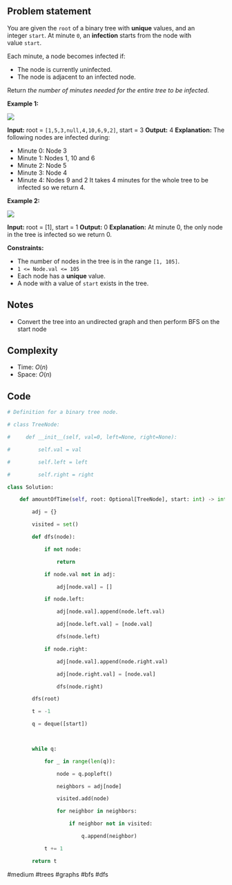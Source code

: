 ## Problem statement

You are given the `root` of a binary tree with **unique** values, and an integer `start`. At minute `0`, an **infection** starts from the node with value `start`.

Each minute, a node becomes infected if:

- The node is currently uninfected.
- The node is adjacent to an infected node.

Return _the number of minutes needed for the entire tree to be infected._

**Example 1:**

![](https://assets.leetcode.com/uploads/2022/06/25/image-20220625231744-1.png)

**Input:** root = `[1,5,3,null,4,10,6,9,2]`, start = 3
**Output:** 4
**Explanation:** The following nodes are infected during:
- Minute 0: Node 3
- Minute 1: Nodes 1, 10 and 6
- Minute 2: Node 5
- Minute 3: Node 4
- Minute 4: Nodes 9 and 2
It takes 4 minutes for the whole tree to be infected so we return 4.

**Example 2:**

![](https://assets.leetcode.com/uploads/2022/06/25/image-20220625231812-2.png)

**Input:** root = [1], start = 1
**Output:** 0
**Explanation:** At minute 0, the only node in the tree is infected so we return 0.

**Constraints:**

- The number of nodes in the tree is in the range `[1, 105]`.
- `1 <= Node.val <= 105`
- Each node has a **unique** value.
- A node with a value of `start` exists in the tree.
## Notes

- Convert the tree into an undirected graph and then perform BFS on the start node
## Complexity

- Time: $O(n)$
- Space: $O(n)$
## Code

```python
# Definition for a binary tree node.

# class TreeNode:

#     def __init__(self, val=0, left=None, right=None):

#         self.val = val

#         self.left = left

#         self.right = right

class Solution:

    def amountOfTime(self, root: Optional[TreeNode], start: int) -> int:

        adj = {}

        visited = set()

        def dfs(node):

            if not node:

                return

            if node.val not in adj:

                adj[node.val] = []

            if node.left:

                adj[node.val].append(node.left.val)

                adj[node.left.val] = [node.val]

                dfs(node.left)

            if node.right:

                adj[node.val].append(node.right.val)

                adj[node.right.val] = [node.val]

                dfs(node.right)

        dfs(root)

        t = -1

        q = deque([start])

  

        while q:

            for _ in range(len(q)):

                node = q.popleft()

                neighbors = adj[node]

                visited.add(node)

                for neighbor in neighbors:

                    if neighbor not in visited:

                        q.append(neighbor)

            t += 1

        return t
```

#medium 
#trees 
#graphs 
#bfs 
#dfs 
